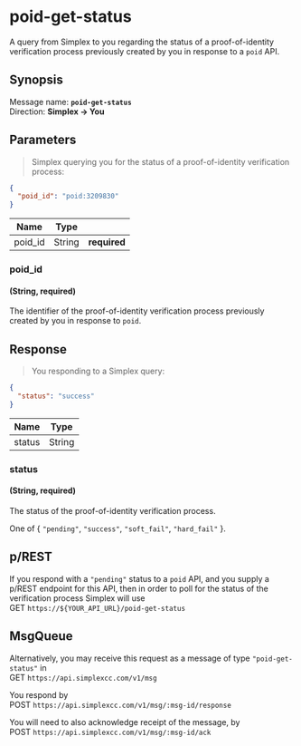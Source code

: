 # poid-get-status #

A query from Simplex to you regarding the status of a proof-of-identity verification process previously created by you in response to a `poid` API.

## Synopsis ##

Message name: **`poid-get-status`**  
Direction: **Simplex &rarr; You**

## Parameters ##

> Simplex querying you for the status of a proof-of-identity verification process:

```json
{
  "poid_id": "poid:3209830"
}
```

Name    | Type   |   |
------- | ------ | - |
poid_id | String | **required**

### poid_id ###
#### (String, **required**)

The identifier of the proof-of-identity verification process previously created by you in response to `poid`.

## Response ##

> You responding to a Simplex query:

```json
{
  "status": "success"
}
```

Name   | Type
------ | ----
status | String

### status ###
#### (String, **required**)

The status of the proof-of-identity verification process.

One of { `"pending"`, `"success"`, `"soft_fail"`, `"hard_fail"` }.

## p/REST ##

If you respond with a `"pending"` status to a `poid` API, and you supply a p/REST endpoint for this API, then in order to poll for the status of the verification process Simplex will use  
<span class="http-verb http-get">GET</span> `https://${YOUR_API_URL}/poid-get-status`

## MsgQueue ##

Alternatively, you may receive this request as a message of type `"poid-get-status"` in  
<span class="http-verb http-get">GET</span> `https://api.simplexcc.com/v1/msg`

You respond by  
<span class="http-verb http-post">POST</span> `https://api.simplexcc.com/v1/msg/:msg-id/response`

You will need to also acknowledge receipt of the message, by  
<span class="http-verb http-post">POST</span> `https://api.simplexcc.com/v1/msg/:msg-id/ack`

[modeline]: # ( vim: set ts=2 sw=2 expandtab wrap linebreak: )
